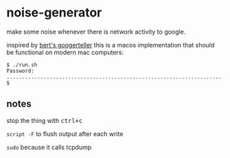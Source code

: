 # noise-generator

make some noise whenever there is network activity to google.

inspired by [bert's googerteller](https://github.com/berthubert/googerteller/) this is a macos implementation that should be functional on modern mac computers:

```
$ ./run.sh
Password:
.........................................................................................
$

```

## notes

stop the thing with <kbd>ctrl+c</kbd>

`script -F` to flush output after each write

`sudo` because it calls tcpdump
